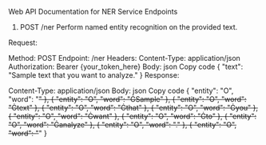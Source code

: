 Web API Documentation for NER Service
Endpoints
1. POST /ner
Perform named entity recognition on the provided text.

Request:

Method: POST
Endpoint: /ner
Headers:
Content-Type: application/json
Authorization: Bearer {your_token_here}
Body:
json
Copy code
{
  "text": "Sample text that you want to analyze."
}
Response:

Content-Type: application/json
Body:
json
Copy code
 {
        "entity": "O",
        "word": "<s>"
    },
    {
        "entity": "O",
        "word": "ĠSample"
    },
    {
        "entity": "O",
        "word": "Ġtext"
    },
    {
        "entity": "O",
        "word": "Ġthat"
    },
    {
        "entity": "O",
        "word": "Ġyou"
    },
    {
        "entity": "O",
        "word": "Ġwant"
    },
    {
        "entity": "O",
        "word": "Ġto"
    },
    {
        "entity": "O",
        "word": "Ġanalyze"
    },
    {
        "entity": "O",
        "word": "."
    },
    {
        "entity": "O",
        "word": "</s>"
    }
